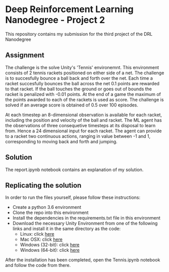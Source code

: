 # Deep Reinforcement Learning Nanodegree - Project 2

This repository contains my submission for the third project of the DRL Nanodegree

## Assignment
The challenge is the solve Unity's 'Tennis' environemnt. This environment consists of 2 tennis rackets positioned on
either side of a net. The challenge is to succesfully bounce a ball back and forth over the net.
Each time a racket succesfully bounces the ball across the net 0.1 points are rewarded to that racket. 
If the ball touches the ground or goes out of bounds the racket is penalized with -0.01 points.
At the end of a game the maximum of the points awarded to each of the rackets is used as score. 
The challenge is solved if an average score is obtained of 0.5 over 100 episodes.

At each timestep an 8-dimensional observation is available for each racket, including the position and velocity of 
the ball and racket. The ML agent has the observations of three consequetive timesteps at its disposal to learn from. 
Hence a 24 dimensional input for each racket.
The agent can provide to a racket two continuous actions, ranging in value between -1 and 1, corresponding to moving 
back and forth and jumping.

## Solution
The report.ipynb notebook contains an explanation of my solution.


## Replicating the solution
In order to run the files yourself, please follow these instructions:

- Create a python 3.6 environment
- Clone the repo into this environment
- Install the dependencies in the requirements.txt file in this environment
- Download the necessary Unity Environment from one of the following links and install it in the same directory as the code:
  - Linux: click [here](https://s3-us-west-1.amazonaws.com/udacity-drlnd/P3/Tennis/Tennis_Linux.zip)
  - Mac OSX: click [here](https://s3-us-west-1.amazonaws.com/udacity-drlnd/P3/Tennis/Tennis.app.zip)
  - Windows (32-bit): click [here](https://s3-us-west-1.amazonaws.com/udacity-drlnd/P3/Tennis/Tennis_Windows_x86.zip)  
  - Windows (64-bit): click [here](https://s3-us-west-1.amazonaws.com/udacity-drlnd/P3/Tennis/Tennis_Windows_x86_64.zip)
  

After the installation has been completed, open the Tennis.ipynb notebook and follow the code from there.
